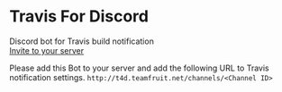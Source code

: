 # Travis For Discord

Discord bot for Travis build notification  
[Invite to your server](https://discordapp.com/oauth2/authorize?&client_id=351282172952444940&scope=bot&permissions=3072)

Please add this Bot to your server and add the following URL to Travis notification settings.
`http://t4d.teamfruit.net/channels/<Channel ID>`

